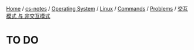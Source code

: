 [Home](https://mengxianbin.github.io) /
[cs-notes](https://mengxianbin.github.io/cs-notes/site) /
[Operating System](https://mengxianbin.github.io/cs-notes/site/Operating%20System) /
[Linux](https://mengxianbin.github.io/cs-notes/site/Operating%20System/Linux) /
[Commands](https://mengxianbin.github.io/cs-notes/site/Operating%20System/Linux/Commands) /
[Problems](https://mengxianbin.github.io/cs-notes/site/Operating%20System/Linux/Commands/Problems) /
[交互模式 与 非交互模式](https://mengxianbin.github.io/cs-notes/site/Operating%20System/Linux/Commands/Problems/%E4%BA%A4%E4%BA%92%E6%A8%A1%E5%BC%8F%20%E4%B8%8E%20%E9%9D%9E%E4%BA%A4%E4%BA%92%E6%A8%A1%E5%BC%8F)

# TO DO

